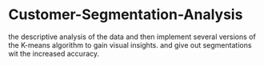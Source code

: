 # Customer-Segmentation-Analysis
the descriptive analysis of the data and then implement several versions of the K-means algorithm to gain visual insights.
and give out segmentations wit the increased accuracy.
